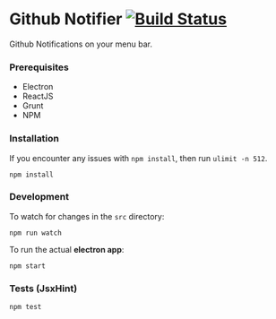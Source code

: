 Github Notifier [![Build Status](https://magnum.travis-ci.com/ekonstantinidis/github-notifier.svg?token=9QR4ewbqbkEmHps6q5sq&branch=master)](https://magnum.travis-ci.com/ekonstantinidis/github-notifier)
==========
Github Notifications on your menu bar.

### Prerequisites

 - Electron
 - ReactJS
 - Grunt
 - NPM


### Installation
If you encounter any issues with `npm install`, then run `ulimit -n 512`.

    npm install


### Development
To watch for changes in the `src` directory:

    npm run watch

To run the actual **electron app**:

    npm start


### Tests (JsxHint)

    npm test
